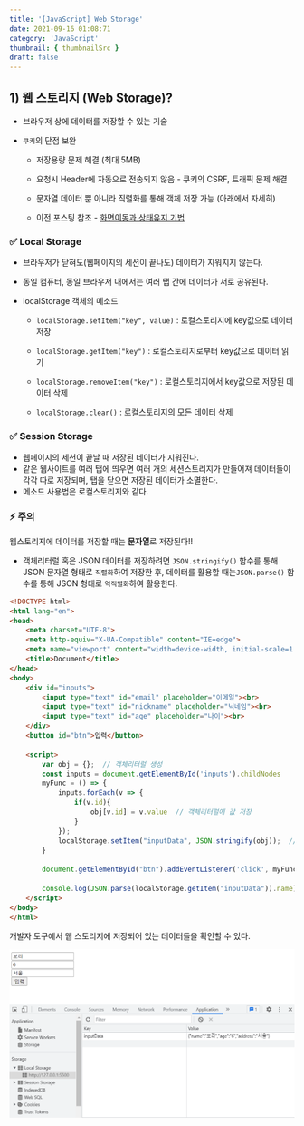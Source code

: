 ```yaml
---
title: '[JavaScript] Web Storage'
date: 2021-09-16 01:08:71
category: 'JavaScript'
thumbnail: { thumbnailSrc }
draft: false
---
```










## 1) 웹 스토리지 (Web Storage)? 

- 브라우저 상에 데이터를 저장할 수 있는 기술

- `쿠키`의 단점 보완

  - 저장용량 문제 해결 (최대 5MB)
  - 요청시 Header에 자동으로 전송되지 않음 - 쿠키의 CSRF,  트래픽 문제 해결
  - 문자열 데이터 뿐 아니라 직렬화를 통해 객체 저장 가능 (아래에서 자세히)

  - 이전 포스팅 참조 - [화면이동과 상태유지 기법](https://hyemin-jang.github.io/Servlet%20&%20JSP/%ED%99%94%EB%A9%B4%EC%9D%B4%EB%8F%99%EA%B3%BC%20%EC%83%81%ED%83%9C%EC%9C%A0%EC%A7%80/)



### ✅ Local Storage

- 브라우저가 닫혀도(웹페이지의 세션이 끝나도) 데이터가 지워지지 않는다.

- 동일 컴퓨터, 동일 브라우저 내에서는 여러 탭 간에 데이터가 서로 공유된다.

- localStorage 객체의 메소드

  - `localStorage.setItem("key", value)` : 로컬스토리지에 key값으로 데이터 저장

  - `localStorage.getItem("key")` : 로컬스토리지로부터 key값으로 데이터 읽기

  - `localStorage.removeItem("key")` : 로컬스토리지에서 key값으로 저장된 데이터 삭제

  - `localStorage.clear()` : 로컬스토리지의 모든 데이터 삭제

    

### ✅ Session Storage

- 웹페이지의 세션이 끝날 때 저장된 데이터가 지워진다.
- 같은 웹사이트를 여러 탭에 띄우면 여러 개의 세션스토리지가 만들어져 데이터들이 각각 따로 저장되며, 탭을 닫으면 저장된 데이터가 소멸한다.
- 메소드 사용법은 로컬스토리지와 같다. 



### ⚡ 주의

웹스토리지에 데이터를 저장할 때는 **문자열**로 저장된다!! 

- 객체리터럴 혹은 JSON 데이터를 저장하려면 `JSON.stringify()` 함수를 통해 JSON 문자열 형태로 `직렬화`하여 저장한 후, 데이터를 활용할 때는`JSON.parse()` 함수를 통해 JSON 형태로 `역직렬화`하여 활용한다.

```html
<!DOCTYPE html>
<html lang="en">
<head>
    <meta charset="UTF-8">
    <meta http-equiv="X-UA-Compatible" content="IE=edge">
    <meta name="viewport" content="width=device-width, initial-scale=1.0">
    <title>Document</title>
</head>
<body>
    <div id="inputs">
        <input type="text" id="email" placeholder="이메일"><br>
        <input type="text" id="nickname" placeholder="닉네임"><br>
        <input type="text" id="age" placeholder="나이"><br>
    </div>
    <button id="btn">입력</button>

    <script>
        var obj = {};  // 객체리터럴 생성
        const inputs = document.getElementById('inputs').childNodes   
        myFunc = () => {
            inputs.forEach(v => {
                if(v.id){
                    obj[v.id] = v.value  // 객체리터럴에 값 저장
                }
            });
            localStorage.setItem("inputData", JSON.stringify(obj));  // 생성한 객체리터럴을 직렬화하여 로컬스토리지에 저장            
        }

        document.getElementById("btn").addEventListener('click', myFunc)  // 클릭 이벤트 발생시 로컬스토리지에 저장하는 함수 실행

        console.log(JSON.parse(localStorage.getItem("inputData")).name);  // 저장된 값을 JSON 형태로 역직렬화하여 활용
    </script>
</body>
</html>
```



개발자 도구에서 웹 스토리지에 저장되어 있는 데이터들을 확인할 수 있다.

<img src="img/storage1.PNG">




